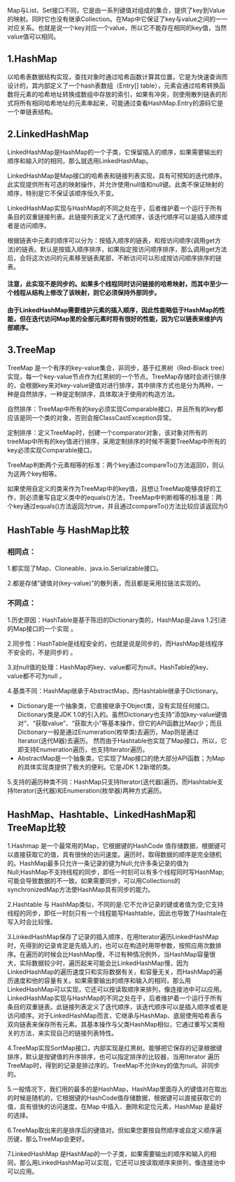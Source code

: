Map与List、Set接口不同，它是由一系列键值对组成的集合，提供了key到Value的映射。同时它也没有继承Collection。在Map中它保证了key与value之间的一一对应关系。也就是说一个key对应一个value，所以它不能存在相同的key值，当然value值可以相同。

## 1.HashMap
以哈希表数据结构实现，查找对象时通过哈希函数计算其位置，它是为快速查询而设计的，其内部定义了一个hash表数组（Entry[] table），元素会通过哈希转换函数将元素的哈希地址转换成数组中存放的索引，如果有冲突，则使用散列链表的形式将所有相同哈希地址的元素串起来，可能通过查看HashMap.Entry的源码它是一个单链表结构。

## 2.LinkedHashMap
LinkedHashMap是HashMap的一个子类，它保留插入的顺序，如果需要输出的顺序和输入时的相同，那么就选用LinkedHashMap。

LinkedHashMap是Map接口的哈希表和链接列表实现，具有可预知的迭代顺序。此实现提供所有可选的映射操作，并允许使用null值和null键。此类不保证映射的顺序，特别是它不保证该顺序恒久不变。

LinkedHashMap实现与HashMap的不同之处在于，后者维护着一个运行于所有条目的双重链接列表。此链接列表定义了迭代顺序，该迭代顺序可以是插入顺序或者是访问顺序。

根据链表中元素的顺序可以分为：按插入顺序的链表，和按访问顺序(调用get方法)的链表。默认是按插入顺序排序，如果指定按访问顺序排序，那么调用get方法后，会将这次访问的元素移至链表尾部，不断访问可以形成按访问顺序排序的链表。

#### 注意，此实现不是同步的。如果多个线程同时访问链接的哈希映射，而其中至少一个线程从结构上修改了该映射，则它必须保持外部同步。

#### 由于LinkedHashMap需要维护元素的插入顺序，因此性能略低于HashMap的性能，但在迭代访问Map里的全部元素时将有很好的性能，因为它以链表来维护内部顺序。

## 3.TreeMap
TreeMap 是一个有序的key-value集合，非同步，基于红黑树（Red-Black tree）实现，每一个key-value节点作为红黑树的一个节点。TreeMap存储时会进行排序的，会根据key来对key-value键值对进行排序，其中排序方式也是分为两种，一种是自然排序，一种是定制排序，具体取决于使用的构造方法。

自然排序：TreeMap中所有的key必须实现Comparable接口，并且所有的key都应该是同一个类的对象，否则会报ClassCastException异常。

定制排序：定义TreeMap时，创建一个comparator对象，该对象对所有的treeMap中所有的key值进行排序，采用定制排序的时候不需要TreeMap中所有的key必须实现Comparable接口。

TreeMap判断两个元素相等的标准：两个key通过compareTo()方法返回0，则认为这两个key相等。

如果使用自定义的类来作为TreeMap中的key值，且想让TreeMap能够良好的工作，则必须重写自定义类中的equals()方法，TreeMap中判断相等的标准是：两个key通过equals()方法返回为true，并且通过compareTo()方法比较应该返回为0


## HashTable 与 HashMap比较
### 相同点：
1.都实现了Map、Cloneable、java.io.Serializable接口。

2.都是存储"键值对(key-value)"的散列表，而且都是采用拉链法实现的。

### 不同点：
1.历史原因：HashTable是基于陈旧的Dictionary类的，HashMap是Java 1.2引进的Map接口的一个实现 。

2.同步性：HashTable是线程安全的，也就是说是同步的，而HashMap是线程序不安全的，不是同步的 。

3.对null值的处理：HashMap的key、value都可为null，HashTable的key、value都不可为null 。

4.基类不同：HashMap继承于AbstractMap，而Hashtable继承于Dictionary。
  - Dictionary是一个抽象类，它直接继承于Object类，没有实现任何接口。Dictionary类是JDK 1.0的引入的。虽然Dictionary也支持“添加key-value键值对”、“获取value”、“获取大小”等基本操作，但它的API函数比Map少；而且Dictionary一般是通过Enumeration(枚举类)去遍历，Map则是通过Iterator(迭代M器)去遍历。 然而由于Hashtable也实现了Map接口，所以，它即支持Enumeration遍历，也支持Iterator遍历。
  - AbstractMap是一个抽象类，它实现了Map接口的绝大部分API函数；为Map的具体实现类提供了极大的便利。它是JDK 1.2新增的类。

5.支持的遍历种类不同：HashMap只支持Iterator(迭代器)遍历。而Hashtable支持Iterator(迭代器)和Enumeration(枚举器)两种方式遍历。


## HashMap、Hashtable、LinkedHashMap和TreeMap比较
1.Hashmap 是一个最常用的Map，它根据键的HashCode 值存储数据，根据键可以直接获取它的值，具有很快的访问速度。遍历时，取得数据的顺序是完全随机的。HashMap最多只允许一条记录的键为Null;允许多条记录的值为Null;HashMap不支持线程的同步，即任一时刻可以有多个线程同时写HashMap;可能会导致数据的不一致。如果需要同步，可以用Collections的synchronizedMap方法使HashMap具有同步的能力。

2.Hashtable 与 HashMap类似，不同的是:它不允许记录的键或者值为空;它支持线程的同步，即任一时刻只有一个线程能写Hashtable，因此也导致了Hashtale在写入时会比较慢。

3.LinkedHashMap保存了记录的插入顺序，在用Iterator遍历LinkedHashMap时，先得到的记录肯定是先插入的，也可以在构造时用带参数，按照应用次数排序。在遍历的时候会比HashMap慢，不过有种情况例外，当HashMap容量很大，实际数据较少时，遍历起来可能会比LinkedHashMap慢，因为LinkedHashMap的遍历速度只和实际数据有关，和容量无关，而HashMap的遍历速度和他的容量有关。如果需要输出的顺序和输入的相同，那么用LinkedHashMap可以实现，它还可以按读取顺序来排列，像连接池中可以应用。LinkedHashMap实现与HashMap的不同之处在于，后者维护着一个运行于所有条目的双重链表。此链接列表定义了迭代顺序，该迭代顺序可以是插入顺序或者是访问顺序。对于LinkedHashMap而言，它继承与HashMap、底层使用哈希表与双向链表来保存所有元素。其基本操作与父类HashMap相似，它通过重写父类相关的方法，来实现自己的链接列表特性。

4.TreeMap实现SortMap接口，内部实现是红黑树。能够把它保存的记录根据键排序，默认是按键值的升序排序，也可以指定排序的比较器，当用Iterator 遍历TreeMap时，得到的记录是排过序的。TreeMap不允许key的值为null。非同步的。 

5.一般情况下，我们用的最多的是HashMap，HashMap里面存入的键值对在取出的时候是随机的，它根据键的HashCode值存储数据，根据键可以直接获取它的值，具有很快的访问速度。在Map 中插入、删除和定位元素，HashMap 是最好的选择。

6.TreeMap取出来的是排序后的键值对。但如果您要按自然顺序或自定义顺序遍历键，那么TreeMap会更好。

7.LinkedHashMap 是HashMap的一个子类，如果需要输出的顺序和输入的相同，那么用LinkedHashMap可以实现，它还可以按读取顺序来排列，像连接池中可以应用。 
